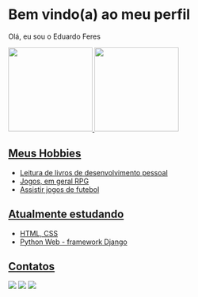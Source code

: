 # Bem vindo(a) ao meu perfil

Olá, eu sou o Eduardo Feres


<div align="west">
  <a href="https://github.com/duferes">
  <img height="170em" src="https://github-readme-stats.vercel.app/api?username=duferes&show_icons=true&theme=dark&include_all_commits=true&count_private=true"/>
  <img height="170em" src="https://github-readme-stats.vercel.app/api/top-langs/?username=duferes&layout=compact&langs_count=7&theme=dark"/>
</div>

## Meus Hobbies

- Leitura de livros de desenvolvimento pessoal
- Jogos, em geral RPG
- Assistir jogos de futebol

## Atualmente estudando

- HTML, CSS
- Python Web - framework Django

## Contatos

<div>
<a href="https://instagram.com/duferes" target="_blank"><img src="https://img.shields.io/badge/-Instagram-%23E4405F?style=for-the-badge&logo=instagram&logoColor=white" target="_blank"></a>
<a href = "mailto:eduardocaferes@gmail.com"><img src="https://img.shields.io/badge/-Gmail-%23333?style=for-the-badge&logo=gmail&logoColor=white" target="_blank"></a>
<a href="https://www.linkedin.com/in/eduardo-de-castro-alves-feres-42b357201" target="_blank"><img src="https://img.shields.io/badge/-LinkedIn-%230077B5?style=for-the-badge&logo=linkedin&logoColor=white" target="_blank"></a>
</div>
